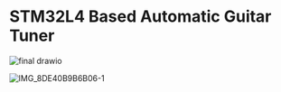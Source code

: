# STM32L4 Based Automatic Guitar Tuner



![final drawio](https://user-images.githubusercontent.com/93962685/196605109-4ab7511b-371a-4f38-aa2c-62fad7738f36.png)

![IMG_8DE40B9B6B06-1](https://user-images.githubusercontent.com/93962685/196605145-f793d5f3-de95-4248-92d4-a26e3dd27d19.jpeg)
